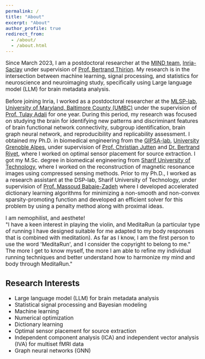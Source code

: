 ```yaml
---
permalink: /
title: "About"
excerpt: "About"
author_profile: true
redirect_from: 
  - /about/
  - /about.html
---
```


<!-- > “Shoot for the moon. Even if you miss, you'll land among the stars.” —Norman Vincent Peale -->

<style type="text/css"> body{ font-size: 13pt; } </style>

Since March 2023, I am a postdoctoral researcher at the [MIND team](https://team.inria.fr/mind/), [Inria-Saclay](https://www.inria.fr/fr) under supervision of [Prof. Bertrand Thirion](https://scholar.google.fr/citations?user=MeKi5_AAAAAJ&hl=fr). My research is in the intersection between machine learning, signal processing, and statistics for neuroscience and neuroimaging study, specifically using Large language model (LLM) for brain metadata analysis.

Before joining Inria, I worked as a postdoctoral researcher at the [MLSP-lab](https://mlsp.umbc.edu/), [University of Maryland, Baltimore County (UMBC)](https://umbc.edu/) under the supervision of [Prof. Tulay Adali](https://scholar.google.com/citations?user=KgjUnawAAAAJ&hl=en) for one year. During this period, my research was focused on studying the brain for identifying new patterns and discriminant features of brain functional network connectivity, subgroup identification, brain graph neural network, and reproducibility and replicability assessment. I obtained my Ph.D. in biomedical engineering from the [GIPSA-lab](https://www.gipsa-lab.grenoble-inp.fr/), [University Grenoble Alpes](https://www.univ-grenoble-alpes.fr/), under supervision of [Prof. Christian Jutten](https://scholar.google.com/citations?user=iO3qCToAAAAJ) and [Dr. Bertrand Rivet](https://www.gipsa-lab.grenoble-inp.fr/~bertrand.rivet/index.html), where I worked on optimal sensor placement for source extraction. I got my M.Sc. degree in biomedical engineering from [Sharif University of Technology](https://en.wikipedia.org/wiki/Sharif_University_of_Technology), where I worked on the reconstruction of magnetic resonance images using compressed sensing methods. Prior to my Ph.D., I worked as a research assistant at the DSP-lab, Sharif University of Technology, under supervision of [Prof. Massoud Babaie-Zadeh](https://scholar.google.com/citations?user=5H-SuMcAAAAJ&hl=en) where I developed accelerated dictionary learning algorithms for minimizing a non-smooth and non-convex sparsity-promoting function and developed an efficient solver for this problem by using a penalty method along with proximal ideas.

I am nemophilist, and aesthete!<br/>
"I have a keen interest in playing the violin, and MeditaRun (a particular type of running I have designed suitable for me adapted to my body responses that is combined with meditation). As far as I know, I am the first person to use the word 'MeditaRun', and I consider the copyright to belong to me." The more I get to know myself, the more I am able to refine my individual running techniques and better understand how to harmonize my mind and body through MeditaRun."

## Research Interests 
* Large language model (LLM) for brain metadata analysis
* Statistical signal processing and Bayesian modeling
* Machine learning
* Numerical optimization
* Dictionary learning
* Optimal sensor placement for source extraction
* Independent component analysis (ICA) and independent vector analysis (IVA) for multiset fMRI data
* Graph neural networks (GNN)

<!-- ## My hierarchical opinion about research
- Research should be a piece of art! Quality matters, and it should be respected.
- Productivity is also important. That's where team working takes place.
- Team working requires strong communication skills. That's why ethics is important.
- Ethics directly relates to mental health.<br/>
- **Conclusion:** The prerequisite for a researcher is to have a good mental health. This needs constant special care! -->


